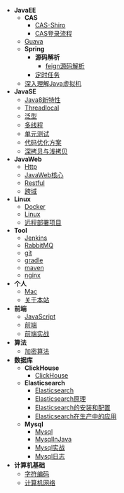 - **JavaEE**
    - **CAS**
      - [CAS-Shiro](JavaEE/CAS/CAS-Shiro.md)
      - [CAS登录流程](JavaEE/CAS/CAS登录流程.md)
    - [Guava](JavaEE/Guava.md)
    - **Spring**
      - **源码解析**
        - [feign源码解析](JavaEE/Spring/源码解析/feign源码解析.md)
      - [定时任务](JavaEE/Spring/定时任务.md)
    - [深入理解Java虚拟机](JavaEE/深入理解Java虚拟机.md)
- **JavaSE**
    - [Java8新特性](JavaSE/Java8新特性.md)
    - [Threadlocal](JavaSE/Threadlocal.md)
    - [泛型](JavaSE/泛型.md)
    - [多线程](JavaSE/多线程.md)
    - [单元测试](JavaSE/单元测试.md)
    - [代码优化方案](JavaSE/代码优化方案.md)
    - [深拷贝与浅拷贝](JavaSE/深拷贝与浅拷贝.md)
- **JavaWeb**
    - [Http](JavaWeb/Http.md)
    - [JavaWeb核心](JavaWeb/JavaWeb核心.md)
    - [Restful](JavaWeb/Restful.md)
    - [跨域](JavaWeb/跨域.md)
- **Linux**
    - [Docker](Linux/Docker.md)
    - [Linux](Linux/Linux.md)
    - [远程部署项目](Linux/远程部署项目.md)
- **Tool**
    - [Jenkins](Tool/Jenkins.md)
    - [RabbitMQ](Tool/RabbitMQ.md)
    - [git](Tool/git.md)
    - [gradle](Tool/gradle.md)
    - [maven](Tool/maven.md)
    - [nginx](Tool/nginx.md)
- **个人**
    - [Mac](个人/Mac.md)
    - [关于本站](个人/关于本站.md)
- **前端**
    - [JavaScript](前端/JavaScript.md)
    - [前端](前端/前端.md)
    - [前端实战](前端/前端实战.md)
- **算法**
    - [加密算法](算法/加密算法.md)
- **数据库**
    - **ClickHouse**
      - [ClickHouse](数据库/ClickHouse/ClickHouse.md)
    - **Elasticsearch**
      - [Elasticsearch](数据库/Elasticsearch/Elasticsearch.md)
      - [Elasticsearch原理](数据库/Elasticsearch/Elasticsearch原理.md)
      - [Elasticsearch的安装和配置](数据库/Elasticsearch/Elasticsearch的安装和配置.md)
      - [Elasticsearch在生产中的应用](数据库/Elasticsearch/Elasticsearch在生产中的应用.md)
    - **Mysql**
      - [Mysql](数据库/Mysql/Mysql.md)
      - [MysqlInJava](数据库/Mysql/MysqlInJava.md)
      - [Mysql实战](数据库/Mysql/Mysql实战.md)
      - [Mysql日志](数据库/Mysql/Mysql日志.md)
- **计算机基础**
    - [字符编码](计算机基础/字符编码.md)
    - [计算机网络](计算机基础/计算机网络.md)

